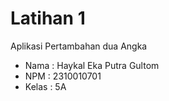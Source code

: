 
# Latihan 1
Aplikasi Pertambahan dua Angka
- Nama : Haykal Eka Putra Gultom
- NPM : 2310010701
- Kelas : 5A

